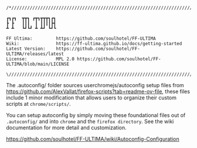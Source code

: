 ```
/*///////////////////////////////////////////////////////////////////////////////////////\

┏┓┏┓  ┳┳┓ ┏┳┓┳┳┳┓┏┓
┣ ┣   ┃┃┃  ┃ ┃┃┃┃┣┫
┻ ┻   ┗┛┗┛ ┻ ┻┛ ┗┛┗
                   
FF Ultima:         https://github.com/soulhotel/FF-ULTIMA
Wiki:              https://ff-ultima.github.io/docs/getting-started
Latest Version:    https://github.com/soulhotel/FF-ULTIMA/releases/latest                 
License:           MPL 2.0 https://github.com/soulhotel/FF-ULTIMA/blob/main/LICENSE

\////////////////////////////////////////////////////////////////////////////////////////*/
```

The .autoconfig/ folder sources userchromejs/autoconfig setup files from https://github.com/AlexVallat/firefox-scripts?tab=readme-ov-file, these files include 1 minor modification that allows users to organize their custom scripts at `chrome/scripts/`.

You can setup autoconfig by simply moving these foundational files out of `.autoconfig/` and into `chrome` and the `firefox directory`. See the wiki documentation for more detail and customization.

https://github.com/soulhotel/FF-ULTIMA/wiki/Autoconfig-Configuration
